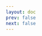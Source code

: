 ```yaml
---
layout: doc
prev: false
next: false
---
```


<CustomItemBox :item="{
  name: '制作图纸：辉光之剑',
  icon: '/wiki/item/blueprint.png',
  type: '书籍',
  description: '',
  params: {
    stack: 1,
    durability: -1 
  },
  obtain: {
    found: [],
    npc: [],
    shop: [],
    gardening: []
  }
}" />
